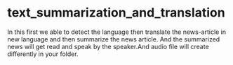 # text_summarization_and_translation
In this first we able to detect the language then translate the news-article in new language and then summarize the news article. 
And the summarized news will get read and speak by the speaker.And audio file will create differently in your folder.

